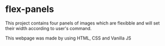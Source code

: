 # flex-panels

This project contains four panels of images which are flexibble and will set their width according to user's command.

This webpage was made by using HTML, CSS and Vanilla JS
